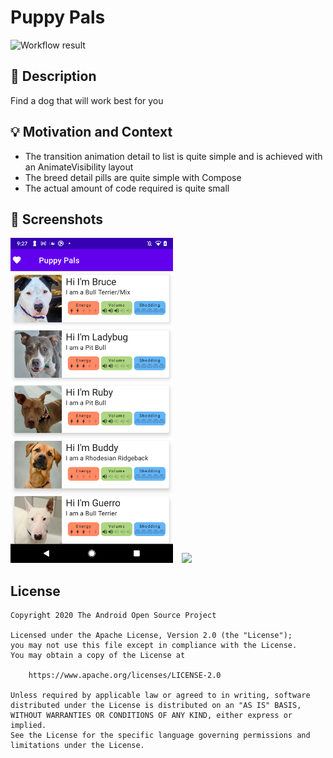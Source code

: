 # Puppy Pals

![Workflow result](https://github.com/scottfennell/android-dev-challenge-compose/workflows/Check/badge.svg)


## :scroll: Description
Find a dog that will work best for you


## :bulb: Motivation and Context
* The transition animation detail to list is quite simple and is achieved with an AnimateVisibility layout
* The breed detail pills are quite simple with Compose
* The actual amount of code required is quite small


## :camera_flash: Screenshots
<!-- You can add more screenshots here if you like -->
<img src="/results/Screenshot_20210301-212726.png" width="260">&emsp;<img src="/results/Screenshot_20210401-212749.png" width="260">

## License
```
Copyright 2020 The Android Open Source Project

Licensed under the Apache License, Version 2.0 (the "License");
you may not use this file except in compliance with the License.
You may obtain a copy of the License at

    https://www.apache.org/licenses/LICENSE-2.0

Unless required by applicable law or agreed to in writing, software
distributed under the License is distributed on an "AS IS" BASIS,
WITHOUT WARRANTIES OR CONDITIONS OF ANY KIND, either express or implied.
See the License for the specific language governing permissions and
limitations under the License.
```

